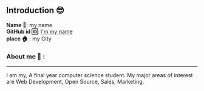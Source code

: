 ## Introduction :sunglasses:
**Name :name_badge:**:     my name
<br>
**GitHub id :id:**: [I'm my name](https://github.com/Neeyal)
<br>
**place :house:** : my City
### About me :boy: :
---
I am my, A final year computer science student.
My major areas of interest are Web Development, Open Source, Sales, Marketing.
